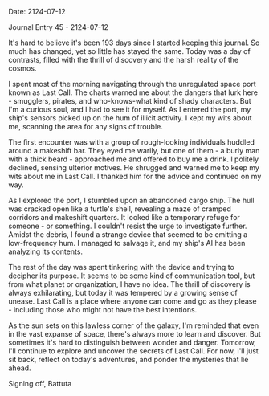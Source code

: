 Date: 2124-07-12

Journal Entry 45 - 2124-07-12

It's hard to believe it's been 193 days since I started keeping this journal. So much has changed, yet so little has stayed the same. Today was a day of contrasts, filled with the thrill of discovery and the harsh reality of the cosmos.

I spent most of the morning navigating through the unregulated space port known as Last Call. The charts warned me about the dangers that lurk here - smugglers, pirates, and who-knows-what kind of shady characters. But I'm a curious soul, and I had to see it for myself. As I entered the port, my ship's sensors picked up on the hum of illicit activity. I kept my wits about me, scanning the area for any signs of trouble.

The first encounter was with a group of rough-looking individuals huddled around a makeshift bar. They eyed me warily, but one of them - a burly man with a thick beard - approached me and offered to buy me a drink. I politely declined, sensing ulterior motives. He shrugged and warned me to keep my wits about me in Last Call. I thanked him for the advice and continued on my way.

As I explored the port, I stumbled upon an abandoned cargo ship. The hull was cracked open like a turtle's shell, revealing a maze of cramped corridors and makeshift quarters. It looked like a temporary refuge for someone - or something. I couldn't resist the urge to investigate further. Amidst the debris, I found a strange device that seemed to be emitting a low-frequency hum. I managed to salvage it, and my ship's AI has been analyzing its contents.

The rest of the day was spent tinkering with the device and trying to decipher its purpose. It seems to be some kind of communication tool, but from what planet or organization, I have no idea. The thrill of discovery is always exhilarating, but today it was tempered by a growing sense of unease. Last Call is a place where anyone can come and go as they please - including those who might not have the best intentions.

As the sun sets on this lawless corner of the galaxy, I'm reminded that even in the vast expanse of space, there's always more to learn and discover. But sometimes it's hard to distinguish between wonder and danger. Tomorrow, I'll continue to explore and uncover the secrets of Last Call. For now, I'll just sit back, reflect on today's adventures, and ponder the mysteries that lie ahead.

Signing off,
Battuta